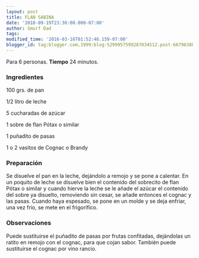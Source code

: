 ```yaml
---
layout: post
title: FLAN SABINA
date: '2010-09-19T23:30:00.000-07:00'
author: Smurf Dad
tags: 
modified_time: '2016-03-16T01:52:46.159-07:00'
blogger_id: tag:blogger.com,1999:blog-5299957599287034512.post-6679638885876943568
---
```


Para 6 personas.
<b>Tiempo</b> 24 minutos.

<h3>Ingredientes</h3>

100 grs. de pan

1/2 litro de leche

5 cucharadas de azúcar

1 sobre de flan Pótax o similar

1 puñadito de pasas

1 o 2 vasitos de Cognac o Brandy

<h3>Preparación</h3>

Se disuelve el pan en la leche, dejándolo a remojo y se pone a calentar. En un poquito de leche se disuelve bien el contenido del sobrecito de flan Pótax o similar y cuando hierve la leche se le añade el azúcar el contenido del sobre ya disuelto, removiendo sin cesar, se añade entonces el cognac y las pasas. Cuando haya espesado, se pone en un molde y se deja enfriar, una vez frío, se mete en el frigorífico.

<h3>Observaciones</h3>

Puede sustituirse el puñadito de pasas por frutas confitadas, dejándolas un ratito en remojo con el cognac, para que cojan sabor. También puede sustituirse el cognac por vino rancio.

